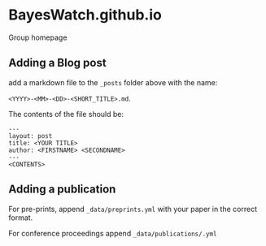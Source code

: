 # BayesWatch.github.io
Group homepage

## Adding a Blog post

add a markdown file to the `_posts` folder above with the name:

`<YYYY>-<MM>-<DD>-<SHORT_TITLE>.md`.

The contents of the file should be:

```
---
layout: post
title: <YOUR TITLE>
author: <FIRSTNAME> <SECONDNAME>
---
<CONTENTS>
```
## Adding a publication

For pre-prints, append `_data/preprints.yml` with your paper in the correct format.

For conference proceedings append `_data/publications/.yml`

